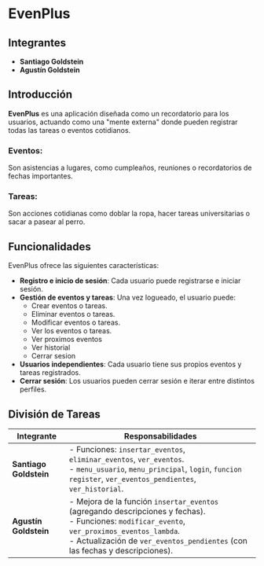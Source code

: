 # EvenPlus

## Integrantes
- **Santiago Goldstein**
- **Agustín Goldstein**

## Introducción
**EvenPlus** es una aplicación diseñada como un recordatorio para los usuarios, actuando como una "mente externa" donde pueden registrar todas las tareas o eventos cotidianos. 

### Eventos:
Son asistencias a lugares, como cumpleaños, reuniones o recordatorios de fechas importantes.

### Tareas:
Son acciones cotidianas como doblar la ropa, hacer tareas universitarias o sacar a pasear al perro.

## Funcionalidades
EvenPlus ofrece las siguientes características:
- **Registro e inicio de sesión**: Cada usuario puede registrarse e iniciar sesión.
- **Gestión de eventos y tareas**: Una vez logueado, el usuario puede:
  - Crear eventos o tareas.
  - Eliminar eventos o tareas.
  - Modificar eventos o tareas.
  - Ver los eventos o tareas.
  - Ver proximos eventos
  - Ver historial
  - Cerrar sesion
- **Usuarios independientes**: Cada usuario tiene sus propios eventos y tareas registrados.
- **Cerrar sesión**: Los usuarios pueden cerrar sesión e iterar entre distintos perfiles.

## División de Tareas

| Integrante           | Responsabilidades                                                                                       |
|----------------------|--------------------------------------------------------------------------------------------------------|
| **Santiago Goldstein** | - Funciones: `insertar_eventos`, `eliminar_eventos`, `ver_eventos`.<br> - `menu_usuario`, `menu_principal`, `login`, `funcion register`, `ver_eventos_pendientes`, `ver_historial`. |
| **Agustín Goldstein**  | - Mejora de la función `insertar_eventos` (agregando descripciones y fechas).<br> - Funciones: `modificar_evento`, `ver_proximos_eventos_lambda`.<br> - Actualización de `ver_eventos_pendientes` (con las fechas y descripciones). |
